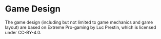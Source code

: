 # Game Design

The game design (including but not limited to game mechanics and game layout) are based on Extreme Pro-gaming by Luc Prestin, which is licensed under CC-BY-4.0.
